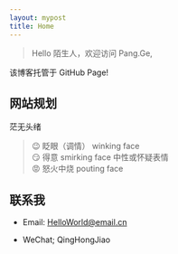 ```yaml
---
layout: mypost
title: Home
---
```


> Hello 陌生人，欢迎访问 Pang.Ge,

该博客托管于 GitHub Page!

## 网站规划

 茫无头绪
 
> 😉 眨眼（调情） winking face  
> 😏 得意 smirking face 中性或怀疑表情  
> 😡 怒火中烧 pouting face

## 联系我

- Email: HelloWorld@email.cn

- WeChat; QingHongJiao
